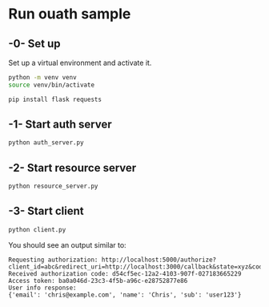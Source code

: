 # Run ouath sample


## -0- Set up

Set up a virtual environment and activate it.

```sh
python -m venv venv
source venv/bin/activate
```

```sh
pip install flask requests
```

## -1- Start auth server

```sh
python auth_server.py
```

## -2- Start resource server

```sh
python resource_server.py
```

## -3- Start client

```sh
python client.py
```

You should see an output similar to:

```text
Requesting authorization: http://localhost:5000/authorize?client_id=abc&redirect_uri=http://localhost:3000/callback&state=xyz&code_challenge=123&code_challenge_method=plain
Received authorization code: d54cf5ec-12a2-4103-907f-027183665229
Access token: ba0a046d-23c3-4f5b-a96c-e28752877e86
User info response:
{'email': 'chris@example.com', 'name': 'Chris', 'sub': 'user123'}
```